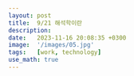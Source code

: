 ```yaml
---
layout: post
title:  9/21 해석학이란
description:
date:   2023-11-16 20:08:35 +0300
image:  '/images/05.jpg'
tags:   [work, technology]
use_math: true
---
```

